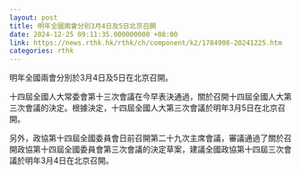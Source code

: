 ```yaml
---
layout: post
title: 明年全國兩會分別3月4日及5日北京召開
date: 2024-12-25 09:11:35.000000000 +08:00
link: https://news.rthk.hk/rthk/ch/component/k2/1784908-20241225.htm
categories: rthk
---
```


明年全國兩會分別於3月4日及5日在北京召開。

十四屆全國人大常委會第十三次會議在今早表決通過，關於召開十四屆全國人大第三次會議的決定。根據決定，十四屆全國人大第三次會議於明年3月5日在北京召開。

另外，政協第十四屆全國委員會日前召開第二十九次主席會議，審議通過了關於召開政協第十四屆全國委員會第三次會議的決定草案，建議全國政協第十四屆三次會議於明年3月4日在北京召開。
